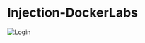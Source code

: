 # Injection-DockerLabs

![Login]([C:\Users\luis\Documents\GitHub\Maquina-Dockerlab-Injection\login.png](https://drive.google.com/file/d/1YKqkOldKzZVFaoA3FvHYC3c-F90XEflR/view?usp=drive_link))

